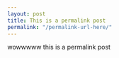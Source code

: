 ```yaml
---
layout: post
title: This is a permalink post
permalink: "/permalink-url-here/"
---
```


wowwwww this is a permalink post
